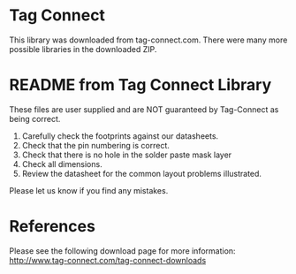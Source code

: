 # Tag Connect
This library was downloaded from tag-connect.com. There were many more possible libraries in the downloaded ZIP.

# README from Tag Connect Library
These files are user supplied and are NOT guaranteed by Tag-Connect as being correct.

1. Carefully check the footprints against our datasheets.
2. Check that the pin numbering is correct.
3. Check that there is no hole in the solder paste mask layer
4. Check all dimensions.
5. Review the datasheet for the common layout problems illustrated.

Please let us know if you find any mistakes.

# References
Please see the following download page for more information:
http://www.tag-connect.com/tag-connect-downloads
